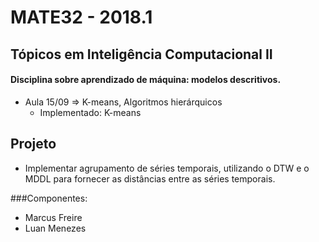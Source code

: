 # MATE32 - 2018.1
## Tópicos em Inteligência Computacional II

#### Disciplina sobre aprendizado de máquina: modelos descritivos.

* Aula 15/09 => K-means, Algoritmos hierárquicos
	+ Implementado: K-means

## Projeto

* Implementar agrupamento de séries temporais, utilizando o DTW e o MDDL para fornecer as distâncias entre as séries temporais.

###Componentes:
* Marcus Freire
* Luan Menezes
